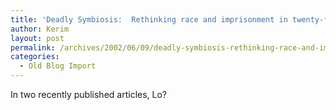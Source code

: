 ```yaml
---
title: 'Deadly Symbiosis:  Rethinking race and imprisonment in twenty-first-century America.'
author: Kerim
layout: post
permalink: /archives/2002/06/09/deadly-symbiosis-rethinking-race-and-imprisonment-in-twenty-first-century-america/
categories:
  - Old Blog Import
---
```

In two recently published articles, Lo?

